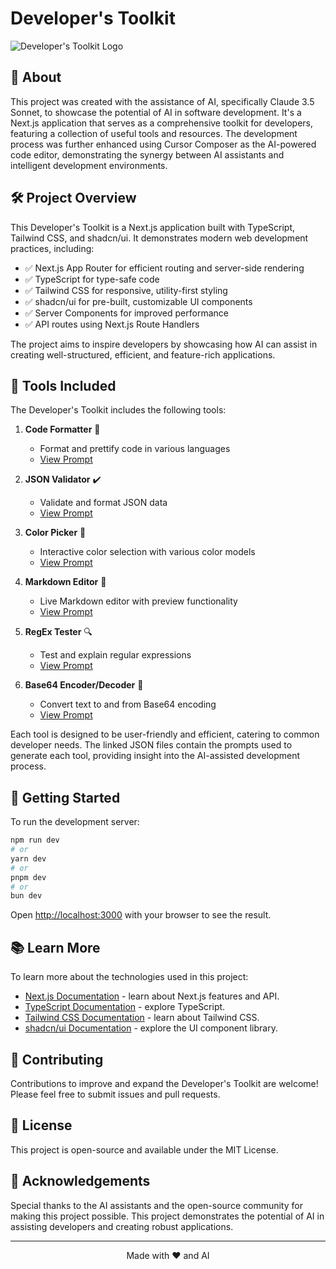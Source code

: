 # Developer's Toolkit

![Developer's Toolkit Logo](https://path-to-your-logo.png)

## 🚀 About

This project was created with the assistance of AI, specifically Claude 3.5 Sonnet, to showcase the potential of AI in software development. It's a Next.js application that serves as a comprehensive toolkit for developers, featuring a collection of useful tools and resources. The development process was further enhanced using Cursor Composer as the AI-powered code editor, demonstrating the synergy between AI assistants and intelligent development environments.

## 🛠️ Project Overview

This Developer's Toolkit is a Next.js application built with TypeScript, Tailwind CSS, and shadcn/ui. It demonstrates modern web development practices, including:

- ✅ Next.js App Router for efficient routing and server-side rendering
- ✅ TypeScript for type-safe code
- ✅ Tailwind CSS for responsive, utility-first styling
- ✅ shadcn/ui for pre-built, customizable UI components
- ✅ Server Components for improved performance
- ✅ API routes using Next.js Route Handlers

The project aims to inspire developers by showcasing how AI can assist in creating well-structured, efficient, and feature-rich applications.

## 🧰 Tools Included

The Developer's Toolkit includes the following tools:

1. **Code Formatter** 📝

   - Format and prettify code in various languages
   - [View Prompt](https://github.com/mryesiller/developers-toolkit/blob/main/prompts/code-formatter.json)

2. **JSON Validator** ✔️

   - Validate and format JSON data
   - [View Prompt](https://github.com/mryesiller/developers-toolkit/blob/main/prompts/json-validator.json)

3. **Color Picker** 🎨

   - Interactive color selection with various color models
   - [View Prompt](https://github.com/mryesiller/developers-toolkit/blob/main/prompts/color-picker.json)

4. **Markdown Editor** 📘

   - Live Markdown editor with preview functionality
   - [View Prompt](https://github.com/mryesiller/developers-toolkit/blob/main/prompts/markdown-editor.json)

5. **RegEx Tester** 🔍

   - Test and explain regular expressions
   - [View Prompt](https://github.com/mryesiller/developers-toolkit/blob/main/prompts/regex-tester.json)

6. **Base64 Encoder/Decoder** 🔐
   - Convert text to and from Base64 encoding
   - [View Prompt](https://github.com/mryesiller/developers-toolkit/blob/main/prompts/base64-encoder-decoder.json)

Each tool is designed to be user-friendly and efficient, catering to common developer needs. The linked JSON files contain the prompts used to generate each tool, providing insight into the AI-assisted development process.

## 🚀 Getting Started

To run the development server:

```bash
npm run dev
# or
yarn dev
# or
pnpm dev
# or
bun dev
```

Open [http://localhost:3000](http://localhost:3000) with your browser to see the result.

## 📚 Learn More

To learn more about the technologies used in this project:

- [Next.js Documentation](https://nextjs.org/docs) - learn about Next.js features and API.
- [TypeScript Documentation](https://www.typescriptlang.org/docs/) - explore TypeScript.
- [Tailwind CSS Documentation](https://tailwindcss.com/docs) - learn about Tailwind CSS.
- [shadcn/ui Documentation](https://ui.shadcn.com/) - explore the UI component library.

## 🤝 Contributing

Contributions to improve and expand the Developer's Toolkit are welcome! Please feel free to submit issues and pull requests.

## 📄 License

This project is open-source and available under the MIT License.

## 🙏 Acknowledgements

Special thanks to the AI assistants and the open-source community for making this project possible. This project demonstrates the potential of AI in assisting developers and creating robust applications.

---

<p align="center">Made with ❤️ and AI</p>
